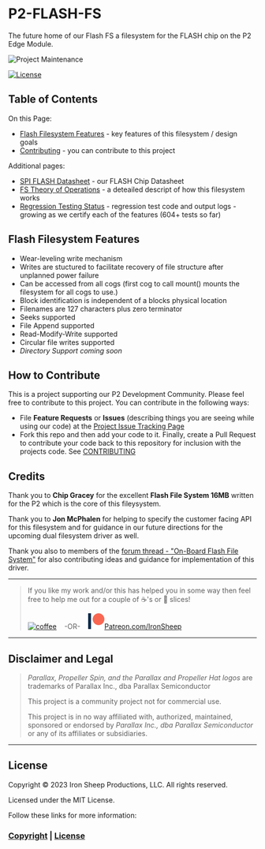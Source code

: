 # P2-FLASH-FS
The future home of our Flash FS a filesystem for the FLASH chip on the P2 Edge Module.

![Project Maintenance][maintenance-shield]

[![License][license-shield]](LICENSE)

## Table of Contents

On this Page:

- [Flash Filesystem Features](#flash-filesystem-features) - key features of this filesystem / design goals
- [Contributing](#how-to-contribute) - you can contribute to this project

Additional pages:

- [SPI FLASH Datasheet](./DOCs/W25Q128JV-210823.pdf) - our FLASH Chip Datasheet
- [FS Theory of Operations](THEOPS.md) - a deteailed descript of how this filesystem works
- [Regression Testing Status](./RegresssionTests) - regression test code and output logs - growing as we certify each of the features (604+ tests so far)

## Flash Filesystem Features

- Wear-leveling write mechanism
- Writes are stuctured to facilitate recovery  of file structure after unplanned power failure
- Can be accessed from all cogs (first cog to call mount() mounts the filesystem for all cogs to use.)
- Block identification is independent of a blocks physical location
- Filenames are 127 characters plus zero terminator
- Seeks supported
- File Append supported
- Read-Modify-Write supported
- Circular file writes supported 
- *Directory Support coming soon* 

## How to Contribute

This is a project supporting our P2 Development Community. Please feel free to contribute to this project. You can contribute in the following ways:

- File **Feature Requests** or **Issues** (describing things you are seeing while using our code) at the [Project Issue Tracking Page](https://github.com/ironsheep/P2-FLASH-FS/issues)
- Fork this repo and then add your code to it. Finally, create a Pull Request to contribute your code back to this repository for inclusion with the projects code. See [CONTRIBUTING](CONTRIBUTING.md)

## Credits

Thank you to **Chip Gracey** for the excellent **Flash File System 16MB** written for the P2 which is the core of this fileysystem.

Thank you to **Jon McPhalen** for helping to specify the customer facing API for this filesystem and for guidance in our future directions for the upcoming dual filesystem driver as well.

Thank you also to members of the [forum thread - "On-Board Flash File System"](https://forums.parallax.com/discussion/175470/on-board-flash-file-system#latest) for also contributing ideas and guidance for implementation of this driver.

---

> If you like my work and/or this has helped you in some way then feel free to help me out for a couple of :coffee:'s or :pizza: slices!
>
> [![coffee](https://www.buymeacoffee.com/assets/img/custom_images/black_img.png)](https://www.buymeacoffee.com/ironsheep) &nbsp;&nbsp; -OR- &nbsp;&nbsp; [![Patreon](./DOCs/images/patreon.png)](https://www.patreon.com/IronSheep?fan_landing=true)[Patreon.com/IronSheep](https://www.patreon.com/IronSheep?fan_landing=true)

---

## Disclaimer and Legal

> *Parallax, Propeller Spin, and the Parallax and Propeller Hat logos* are trademarks of Parallax Inc., dba Parallax Semiconductor
>
> This project is a community project not for commercial use.
>
> This project is in no way affiliated with, authorized, maintained, sponsored or endorsed by *Parallax Inc., dba Parallax Semiconductor* or any of its affiliates or subsidiaries.

---

## License

Copyright © 2023 Iron Sheep Productions, LLC. All rights reserved.

Licensed under the MIT License.

Follow these links for more information:

### [Copyright](copyright) | [License](LICENSE)

[maintenance-shield]: https://img.shields.io/badge/maintainer-stephen%40ironsheep%2ebiz-blue.svg?style=for-the-badge

[license-shield]: https://camo.githubusercontent.com/bc04f96d911ea5f6e3b00e44fc0731ea74c8e1e9/68747470733a2f2f696d672e736869656c64732e696f2f6769746875622f6c6963656e73652f69616e74726963682f746578742d646976696465722d726f772e7376673f7374796c653d666f722d7468652d6261646765
